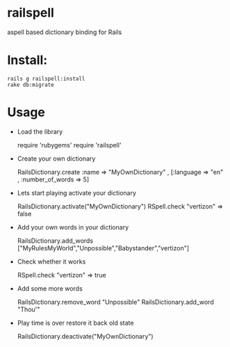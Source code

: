 railspell
=========

aspell based dictionary binding for Rails

Install:
======== 

    rails g railspell:install
    rake db:migrate 

Usage
=====
- Load the library 

     require 'rubygems'
     require 'railspell'

- Create your own dictionary

     RailsDictionary.create :name => "MyOwnDictionary" , [:language => "en" , :number_of_words => 5]
    
- Lets start playing activate your dictionary

     RailsDictionary.activate("MyOwnDictionary") 
     RSpell.check "vertizon"  => false

- Add your own words in your dictionary 

     RailsDictionary.add_words ["MyRulesMyWorld","Unpossible","Babystander","vertizon"] 
    
- Check whether it works 

     RSpell.check "vertizon"  => true

- Add some more words

     RailsDictionary.remove_word "Unpossible"
     RailsDictionary.add_word "Thou'"

- Play time is over restore it back old state

     RailsDictionary.deactivate("MyOwnDictionary") 


